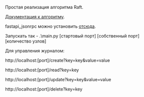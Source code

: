 Простая реализация алгоритма Raft.

[Документация к алгоритму](https://raft.github.io/raft.pdf).

fastapi_jsonrpc можно установить [отсюда](https://github.com/smagafurov/fastapi-jsonrpc).



Запускать так - .\main.py [стартовый порт] [собственный порт] [количество узлов]


Для управления журналом:

http://localhost:[port]/create?key=key&value=value

http://localhost:[port]/read?key=key

http://localhost:[port]/update?key=key&value=value

http://localhost:[port]/delete?key=key
